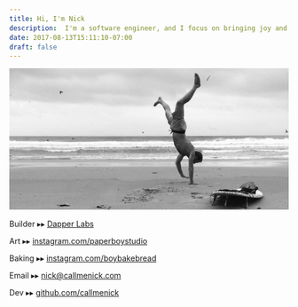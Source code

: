 ```yaml
---
title: Hi, I'm Nick
description:  I'm a software engineer, and I focus on bringing joy and delight to users.
date: 2017-08-13T15:11:10-07:00
draft: false
---
```


![Me](/img/me2.jpg)

Builder ▸▸ [Dapper Labs](https://www.dapperlabs.com/)

Art ▸▸ [instagram.com/paperboystudio](https://www.instagram.com/paperboystudio/)

Baking ▸▸ [instagram.com/boybakebread](https://www.instagram.com/boybakebread/)

Email ▸▸ nick@callmenick.com

Dev ▸▸ [github.com/callmenick](https://github.com/callmenick)
